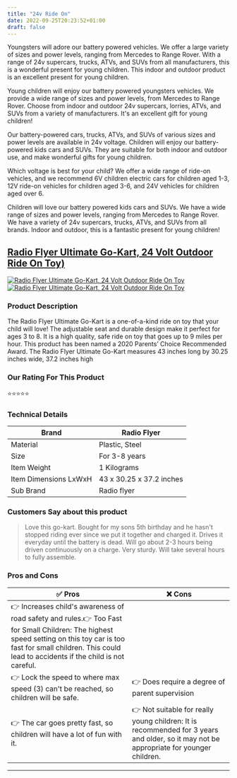 ```yaml
---
title: "24v Ride On"
date: 2022-09-25T20:23:52+01:00
draft: false
---
```


Youngsters will adore our battery powered vehicles. We offer a large variety of sizes and power levels, ranging from Mercedes to Range Rover. With a range of 24v supercars, trucks, ATVs, and SUVs from all manufacturers, this is a wonderful present for young children. This indoor and outdoor product is an excellent present for young children.

Young children will enjoy our battery powered youngsters vehicles. We provide a wide range of sizes and power levels, from Mercedes to Range Rover. Choose from indoor and outdoor 24v supercars, lorries, ATVs, and SUVs from a variety of manufacturers. It's an excellent gift for young children!

Our battery-powered cars, trucks, ATVs, and SUVs of various sizes and power levels are available in 24v voltage. Children will enjoy our battery-powered kids cars and SUVs. They are suitable for both indoor and outdoor use, and make wonderful gifts for young children.

Which voltage is best for your child? We offer a wide range of ride-on vehicles, and we recommend 6V children electric cars for children aged 1-3, 12V ride-on vehicles for children aged 3-6, and 24V vehicles for children aged over 6.

Children will love our battery powered kids cars and SUVs. We have a wide range of sizes and power levels, ranging from Mercedes to Range Rover. We have a variety of 24v supercars, trucks, ATVs, and SUVs from all brands. Indoor and outdoor, this is a fantastic present for young children!


## [Radio Flyer Ultimate Go-Kart, 24 Volt Outdoor Ride On Toy)](/Best-Choice-Products-12V-Kids-Ride-On-Truck)
[![Radio Flyer Ultimate Go-Kart, 24 Volt Outdoor Ride On Toy](<https://images-na.ssl-images-amazon.com/images/I/819EixX48RS._AC_UL600_SR600,400_.jpg>)](<https://www.amazon.com/Radio-Flyer-940Z-Ultimate-Go-Kart/dp/B07P9KDVPG?crid=EWFTCUFRCOD1&keywords=24v+ride+on+car&qid=1664134351&qu=eyJxc2MiOiI3LjUwIiwicXNhIjoiNi44OCIsInFzcCI6IjUuMDgifQ%3D%3D&sprefix=24v+ride+on+car%2Caps%2C148&sr=8-4&linkCode=ll1&tag=kidselectricvehicle-20&linkId=9ddeff65e24ed9b98f7404b511c180fd&language=en_US&ref_=as_li_ss_tl>)[![Radio Flyer Ultimate Go-Kart, 24 Volt Outdoor Ride On Toy](<https://dabuttonfactory.com/button.png?t=CHECK+AMAZON&f=Noto+Sans-Bold&ts=26&tc=fff&hp=45&vp=20&c=11&bgt=unicolored&bgc=4bd42f>)](<https://www.amazon.com/Radio-Flyer-940Z-Ultimate-Go-Kart/dp/B07P9KDVPG?crid=EWFTCUFRCOD1&keywords=24v+ride+on+car&qid=1664134351&qu=eyJxc2MiOiI3LjUwIiwicXNhIjoiNi44OCIsInFzcCI6IjUuMDgifQ%3D%3D&sprefix=24v+ride+on+car%2Caps%2C148&sr=8-4&linkCode=ll1&tag=kidselectricvehicle-20&linkId=9ddeff65e24ed9b98f7404b511c180fd&language=en_US&ref_=as_li_ss_tl>)

### Product Description 

The Radio Flyer Ultimate Go-Kart is a one-of-a-kind ride on toy that your child will love! The adjustable seat and durable design make it perfect for ages 3 to 8. It is a high quality, safe ride on toy that goes up to 9 miles per hour. This product has been named a 2020 Parents’ Choice Recommended Award. The Radio Flyer Ultimate Go-Kart measures 43 inches long by 30.25 inches wide, 37.2 inches high

### Our Rating For This Product

⭐⭐⭐⭐⭐

### Technical Details

| Brand                 | Radio Flyer              |
|-----------------------|--------------------------|
| Material              | Plastic, Steel           |
| Size                  | For 3-8 years            |
| Item Weight           | 1 Kilograms              |
| Item Dimensions LxWxH | 43 x 30.25 x 37.2 inches |
| Sub Brand             | Radio flyer              |

### Customers Say about this product

> Love this go-kart. Bought for my sons 5th birthday and he hasn't stopped riding ever since we put it together and charged it. Drives it everyday until the battery is dead. Will go about 2-3 hours being driven continuously on a charge. Very sturdy. Will take several hours to fully assemble.

### Pros and Cons

| ✅ Pros | ❌ Cons |
|-|-|
| 👉 Increases child's awareness of road safety and rules.👉 Too Fast for Small Children: The highest speed setting on this toy car is too fast for small children. This could lead to accidents if the child is not careful.|
| 👉 Lock the speed to where max speed (3) can't be reached, so children will be safe. |👉 Does require a degree of parent supervision|
| 👉 The car goes pretty fast, so children will have a lot of fun with it.|👉 Not suitable for really young children: It is recommended for 3 years and older, so it may not be appropriate for younger children.|

---
